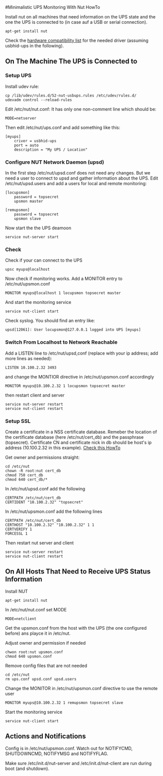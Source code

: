 #Minimalistic UPS Monitoring With Nut HowTo

Install nut on all machines that need information on the UPS state and the one the UPS is connected to (in case auf a USB or serial connection).

    apt-get install nut

Check the [hardware compatibility list](http://networkupstools.org/stable-hcl.html) for the needed driver (assuming usbhid-ups in the following).

## On The Machine The UPS is Connected to

### Setup UPS

Install udev rule:

    cp /lib/udev/rules.d/52-nut-usbups.rules /etc/udev/rules.d/
    udevadm control --reload-rules

Edit /etc/nut/nut.conf: It has only one non-comment line which should be:

    MODE=netserver

Then edit /etc/nut/ups.conf and add something like this:

    [myups]
        criver = usbhid-ups
        port = auto
        description = "My UPS / Location"

### Configure NUT Network Daemon (upsd)

In the first step /etc/nut/upsd.conf does not need any changes. But we need a user to connect to upsd and gather information about the UPS. Edit /etc/nut/upsd.users and add a users for local and remote monitoring:

    [locupsmon]
        password = topsecret
        upsmon master

    [remupsmon]
        password = topsecret
        upsmon slave

Now start the the UPS deamoon

    service nut-server start

### Check 

Check if your can connect to the UPS

    upsc myups@localhost

Now check if monitoring works. Add a MONITOR entry to /etc/nut/upsmon.conf

    MONITOR myups@localhost 1 locupsmon topsecret master

And start the monitoring service

    service nut-client start

Check syslog. You should find an entry like:

    upsd[12061]: User locupsmon@127.0.0.1 logged into UPS [myups]

### Switch From Localhost to Network Reachable

Add a LISTEN line to /etc/nut/upsd,conf (replace with your ip address; add more lines as needed):

    LISTEN 10.100.2.32 3493

and change the MONTIOR directive in /etc/nut/upsmon.conf accordingly

    MONITOR myups@10.100.2.32 1 locupsmon topsecret master

then restart client and server

    service nut-server restart
    service nut-client restart

### Setup SSL

Create a certificate in a NSS certificate database. Remeber the location of the certificate database (here /etc/nut/cert_db) and the passphrase (topsecret). Certificate CN and certificate nick in db should be host's ip address (10.100.2.32 in this example). [Check this HowTo](https://github.com/tweithoener/minimalistic-howtos/blob/master/certificates-and-ca-with-libnss3-tools.md)

Get owner and permissions straight:

    cd /etc/nut
	chown -R root:nut cert_db
	chmod 750 cert_db
	chmod 640 cert_db/*

In /etc/nut/upsd.conf add the following

    CERTPATH /etc/nut/cert_db
	CERTIDENT "10.100.2.32" "topsecret"

In /etc/nut/upsmon.conf add the following lines

    CERTPATH /etc/nut/cert_db
	CERTHOST "10.100.2.32" "10.100.2.32" 1 1
	CERTVERIFY 1
	FORCESSL 1

Then restart nut server and client

    service nut-server restart
    service nut-client restart

## On All Hosts That Need to Receive UPS Status Information

Install NUT

    apt-get install nut

In /etc/nut/nut.conf set MODE

    MODE=netclient

Get the upsmon.conf from the host with the UPS (the one configured before) ans playce it in /etc/nut.

Adjust owner and permission if needed

    chwon root:nut upsmon.conf
	chmod 640 upsmon.conf

Remove config files that are not needed

    cd /etc/nut
	rm ups.conf upsd.conf upsd.users

Change the MONITOR in /etc/nut/upsmon.conf directive to use the remote user

    MONITOR myups@10.100.2.32 1 remupsmon topsecret slave

Start the monitoring service

    service nut-client start

## Actions and Notifications

Config is in /etc/nut/upsmon.conf. Watch out for NOTIFYCMD, SHUTDOWNCMD, NOTIFYMSG and NOTIFYFLAG. 

Make sure /etc/init.d/nut-server and /etc/init.d/nut-client are run during boot (and shutdown).
